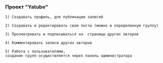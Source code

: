 ### Проект "Yatube"


```
1) Создавать профиль, для публикации записей
```
```
2) Создавать и редактировать свои посты (можно в определенную группу)
```
```
3) Просматривать и подписываться на  страницы других авторов
```

```
4) Комментировать записи других авторов
```
```
5) Работа с пользователями, 
создание групп осуществляется через панель администратора
```



